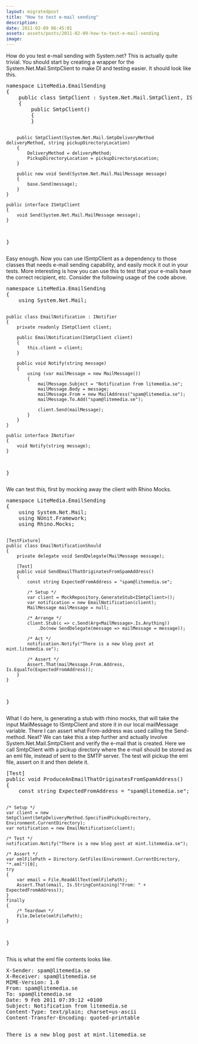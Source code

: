 ```yaml
---
layout: migratedpost
title: "How to test e-mail sending"
description:
date: 2011-02-09 06:45:01
assets: assets/posts/2011-02-09-how-to-test-e-mail-sending
image: 
---
```


<p>How do you test e-mail sending with System.net? This is actually quite trivial. You should start by creating a wrapper for the System.Net.Mail.SmtpClient to make DI and testing easier. It should look like this.</p>
<pre class="brush:csharp">namespace LiteMedia.EmailSending
{
    public class SmtpClient : System.Net.Mail.SmtpClient, ISmtpClient
    {
        public SmtpClient()
        {
        }

        public SmtpClient(System.Net.Mail.SmtpDeliveryMethod deliveryMethod, string pickupDirectoryLocation)
        {
            DeliveryMethod = deliveryMethod;
            PickupDirectoryLocation = pickupDirectoryLocation;
        }

        public new void Send(System.Net.Mail.MailMessage message)
        {
            base.Send(message);
        }
    }

    public interface ISmtpClient
    {
        void Send(System.Net.Mail.MailMessage message);
    }
}</pre>
<p>Easy enough. Now you can use ISmtpClient as a dependency to those classes that needs e-mail sending capability, and easily mock it out in your tests.  More interesting is how you can use this to test that your e-mails have the correct recipient, etc. Consider the following usage of the code above.</p>
<pre class="brush:csharp">namespace LiteMedia.EmailSending
{
    using System.Net.Mail;

    public class EmailNotification : INotifier
    {
        private readonly ISmtpClient client;

        public EmailNotification(ISmtpClient client)
        {
            this.client = client;
        }

        public void Notify(string message)
        {
            using (var mailMessage = new MailMessage())
            {
                mailMessage.Subject = "Notification from litemedia.se";
                mailMessage.Body = message;
                mailMessage.From = new MailAddress("spam@litemedia.se");
                mailMessage.To.Add("spam@litemedia.se");

                client.Send(mailMessage);
            }
        }
    }

    public interface INotifier
    {
        void Notify(string message);
    }
}</pre>
<p>We can test this, first by mocking away the client with Rhino Mocks.</p>
<pre class="brush:csharp">namespace LiteMedia.EmailSending
{
    using System.Net.Mail;
    using NUnit.Framework;
    using Rhino.Mocks;

    [TestFixture]
    public class EmailNotificationShould
    {
        private delegate void SendDelegate(MailMessage message);

        [Test]
        public void SendEmailThatOriginatesFromSpamAddress()
        {
            const string ExpectedFromAddress = "spam@litemedia.se";

            /* Setup */
            var client = MockRepository.GenerateStub<ISmtpClient>();
            var notification = new EmailNotification(client);
            MailMessage mailMessage = null;

            /* Arrange */
            client.Stub(c => c.Send(Arg<MailMessage>.Is.Anything))
                .Do(new SendDelegate(message => mailMessage = message));

            /* Act */
            notification.Notify("There is a new blog post at mint.litemedia.se");

            /* Assert */
            Assert.That(mailMessage.From.Address, Is.EqualTo(ExpectedFromAddress));
        }
    }
}</pre>
<p>What I do here, is generating a stub with rhino mocks, that will take the input MailMessage to ISmtpClient and store it in our local mailMessage variable. There I can assert what From-address was used calling the Send-method. Neat?  We can take this a step further and actually involve System.Net.Mail.SmtpClient and verify the e-mail that is created. Here we call SmtpClient with a pickup directory where the e-mail should be stored as an eml file, instead of sent to the SMTP server.  The test will pickup the eml file, assert on it and then delete it.</p>
<pre class="brush:csharp">[Test]
public void ProduceAnEmailThatOriginatesFromSpamAddress()
{
    const string ExpectedFromAddress = "spam@litemedia.se";

    /* Setup */
    var client = new SmtpClient(SmtpDeliveryMethod.SpecifiedPickupDirectory, Environment.CurrentDirectory);
    var notification = new EmailNotification(client);
            
    /* Test */
    notification.Notify("There is a new blog post at mint.litemedia.se");

    /* Assert */
    var emlFilePath = Directory.GetFiles(Environment.CurrentDirectory, "*.eml")[0];
    try
    {
        var email = File.ReadAllText(emlFilePath);
        Assert.That(email, Is.StringContaining("From: " + ExpectedFromAddress));
    }
    finally
    {
        /* Teardown */
        File.Delete(emlFilePath);
    }
}</pre>
<p>This is what the eml file contents looks like.</p>
<pre>X-Sender: spam@litemedia.se
X-Receiver: spam@litemedia.se
MIME-Version: 1.0
From: spam@litemedia.se
To: spam@litemedia.se
Date: 9 Feb 2011 07:39:12 +0100
Subject: Notification from litemedia.se
Content-Type: text/plain; charset=us-ascii
Content-Transfer-Encoding: quoted-printable

There is a new blog post at mint.litemedia.se</pre>
